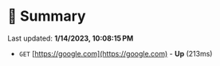 # 📖 Summary
Last updated: **1/14/2023, 10:08:15 PM**

- `GET` [https://google.com](https://google.com) - **Up** (213ms)
